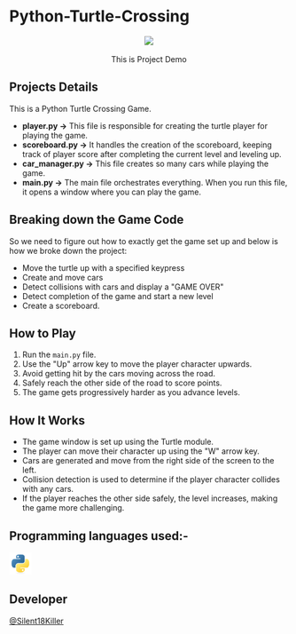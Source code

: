 # Python-Turtle-Crossing

<p align="center">
  <img src="https://github.com/Silent18Killer/Python-Turtle-Crossing/assets/139036518/bb38c9b6-bf76-4be5-9d0e-19c94aa08ac8"/>
</p>
<p align="center">This is Project Demo</p>


## Projects Details

This is a Python Turtle Crossing Game. <br>

- **player.py ->** This file is responsible for creating the turtle player for playing the game. <br>
- **scoreboard.py ->** It handles the creation of the scoreboard, keeping track of player score after completing the current level and leveling up. <br>
- **car_manager.py ->** This file creates so many cars while playing the game. <br>
- **main.py ->** The main file orchestrates everything. When you run this file, it opens a window where you can play the game.


##  Breaking down the Game Code
So we need to figure out how to exactly get the game set up and below is how we broke down the project:

- Move the turtle up with a specified keypress
- Create and move cars
- Detect collisions with cars and display a "GAME OVER"
- Detect completion of the game and start a new level
- Create a scoreboard.

## How to Play
1. Run the `main.py` file.
2. Use the "Up" arrow key to move the player character upwards.
3. Avoid getting hit by the cars moving across the road.
4. Safely reach the other side of the road to score points.
5. The game gets progressively harder as you advance levels.


## How It Works
- The game window is set up using the Turtle module.
- The player can move their character up using the "W" arrow key.
- Cars are generated and move from the right side of the screen to the left.
- Collision detection is used to determine if the player character collides with any cars.
- If the player reaches the other side safely, the level increases, making the game more challenging.


## Programming languages used:-
<p align="left">
<a href="https://www.python.org" target="_blank" rel="noreferrer"> <img src="https://raw.githubusercontent.com/devicons/devicon/master/icons/python/python-original.svg" alt="python" width="40" height="40"/> </a> 
</p>

## Developer
   [@Silent18Killer](https://github.com/Silent18Killer)

